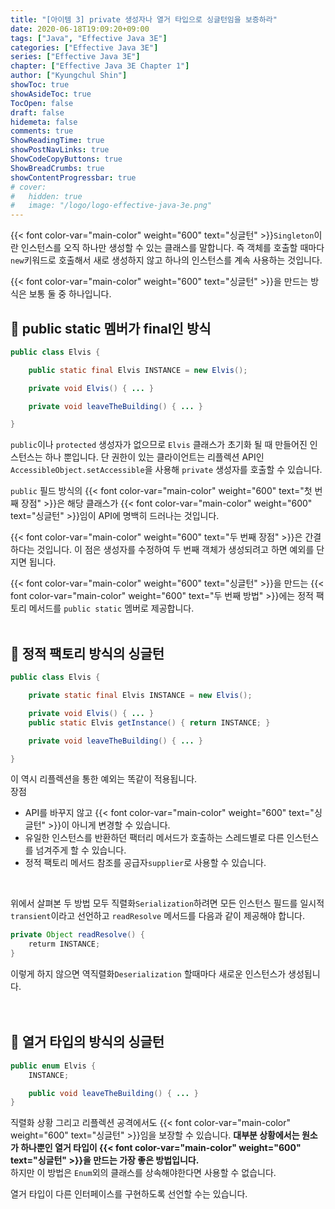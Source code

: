 ```yaml
---
title: "[아이템 3] private 생성자나 열거 타입으로 싱글턴임을 보증하라"
date: 2020-06-18T19:09:20+09:00
tags: ["Java", "Effective Java 3E"]
categories: ["Effective Java 3E"]
series: ["Effective Java 3E"]
chapter: ["Effective Java 3E Chapter 1"]
author: ["Kyungchul Shin"]
showToc: true
showAsideToc: true
TocOpen: false
draft: false
hidemeta: false
comments: true
ShowReadingTime: true
showPostNavLinks: true
ShowCodeCopyButtons: true
ShowBreadCrumbs: true
showContentProgressbar: true
# cover:
#   hidden: true
#   image: "/logo/logo-effective-java-3e.png"
---
```

{{< font color-var="main-color" weight="600" text="싱글턴" >}}`Singleton`이란 인스턴스를 오직 하나만 생성할 수 있는 클래스를 말합니다. 즉 객체를 호출할 때마다 `new`키워드로 호출해서 새로 생성하지 않고 하나의 인스턴스를 계속 사용하는 것입니다.

{{< font color-var="main-color" weight="600" text="싱글턴" >}}을 만드는 방식은 보통 둘 중 하나입니다. 
<br>

## 📌 public static 멤버가 final인 방식
``` java
public class Elvis {

    public static final Elvis INSTANCE = new Elvis();

    private void Elvis() { ... }

    private void leaveTheBuilding() { ... }

}
```
`public`이나 `protected` 생성자가 없으므로 `Elvis` 클래스가 초기화 될 때 만들어진 인스턴스는 하나 뿐입니다. 단 권한이 있는 클라이언트는 리플렉션 API인 `AccessibleObject.setAccessible`을 사용해 `private` 생성자를 호출할 수 있습니다.

`public` 필드 방식의 {{< font color-var="main-color" weight="600" text="첫 번째 장점" >}}은 해당 클래스가 {{< font color-var="main-color" weight="600" text="싱글턴" >}}임이 API에 명백히 드러나는 것입니다.

{{< font color-var="main-color" weight="600" text="두 번째 장점" >}}은 간결하다는 것입니다. 이 점은 생성자를 수정하여 두 번째 객체가 생성되려고 하면 예외를 단지면 됩니다.

{{< font color-var="main-color" weight="600" text="싱글턴" >}}을 만드는 {{< font color-var="main-color" weight="600" text="두 번째 방법" >}}에는 정적 팩토리 메서드를 `public static` 멤버로 제공합니다.
<br>
<br>

## 📌 정적 팩토리 방식의 싱글턴
``` java
public class Elvis {

    private static final Elvis INSTANCE = new Elvis();

    private void Elvis() { ... }
    public static Elvis getInstance() { return INSTANCE; }

    private void leaveTheBuilding() { ... }

}
```

이 역시 리플렉션을 통한 예외는 똑같이 적용됩니다.
<br>
<i class="user-fa-action-done" aria-hidden="true"></i> 장점
- API를 바꾸지 않고 {{< font color-var="main-color" weight="600" text="싱글턴" >}}이 아니게 변경할 수 있습니다.
- 유일한 인스턴스를 반환하던 팩터리 메서드가 호출하는 스레드별로 다른 인스턴스를 넘겨주게 할 수 있습니다.
- 정적 팩토리 메서드 참조를 공급자`supplier`로 사용할 수 있습니다.
<br>

위에서 살펴본 두 방법 모두 직렬화`Serialization`하려면 모든 인스턴스 필드를 일시적`transient`이라고 선언하고 `readResolve` 메서드를 다음과 같이 제공해야 합니다. 
``` java
private Object readResolve() {
    returm INSTANCE;
}
```
이렇게 하지 않으면 역직렬화`Deserialization` 할때마다 새로운 인스턴스가 생성됩니다.      
<br>
<br>

## 📌 열거 타입의 방식의 싱글턴
``` java
public enum Elvis {
    INSTANCE;

    public void leaveTheBuilding() { ... }
}
```
직렬화 상황 그리고 리플렉션 공격에서도 {{< font color-var="main-color" weight="600" text="싱글턴" >}}임을 보장할 수 있습니다. **대부분 상황에서는 원소가 하나뿐인 열거 타입이 {{< font color-var="main-color" weight="600" text="싱글턴" >}}을 만드는 가장 좋은 방법입니다.**   
하지만 이 방법은 `Enum`외의 클래스를 상속해야한다면 사용할 수 없습니다.

<i class="user-fa-action-info-outline" aria-hidden="true"></i> 열거 타입이 다른 인터페이스를 구현하도록 선언할 수는 있습니다.
